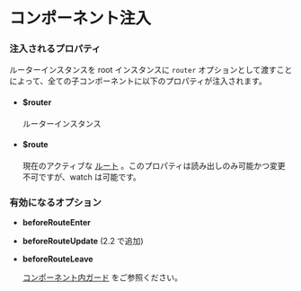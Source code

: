 # コンポーネント注入

### 注入されるプロパティ

ルーターインスタンスを root インスタンスに `router` オプションとして渡すことによって、全ての子コンポーネントに以下のプロパティが注入されます。

- #### $router

  ルーターインスタンス

- #### $route

  現在のアクティブな [ルート](route-object.md) 。このプロパティは読み出しのみ可能かつ変更不可ですが、watch は可能です。

### 有効になるオプション

- **beforeRouteEnter**
- **beforeRouteUpdate** (2.2 で追加)
- **beforeRouteLeave**

  [コンポーネント内ガード](../advanced/navigation-guards.md#incomponent-guards) をご参照ください。
